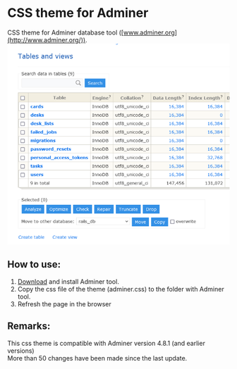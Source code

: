 # CSS theme for Adminer  
CSS theme for Adminer database tool ([www.adminer.org](http://www.adminer.org/)).    
![screenshot](doc/screen.png)  

## How to use:  
1. [Download](http://www.adminer.org/#download) and install Adminer tool.
2. Copy the css file of the theme (adminer.css) to the folder with Adminer tool.
3. Refresh the page in the browser

## Remarks:    
This css theme is compatible with Adminer version 4.8.1 (and earlier versions)  
More than 50 changes have been made since the last update.  
